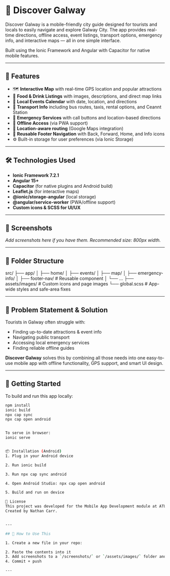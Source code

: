 # 📍 Discover Galway

Discover Galway is a mobile-friendly city guide designed for tourists and locals to easily navigate and explore Galway City. The app provides real-time directions, offline access, event listings, transport options, emergency info, and interactive maps — all in one simple interface.

Built using the Ionic Framework and Angular with Capacitor for native mobile features.

---

## 📱 Features

- 🗺️ **Interactive Map** with real-time GPS location and popular attractions
- 🍔 **Food & Drink Listings** with images, descriptions, and direct map links
- 🎉 **Local Events Calendar** with date, location, and directions
- 🚖 **Transport Info** including bus routes, taxis, rental options, and Ceannt Station
- 🚨 **Emergency Services** with call buttons and location-based directions
- 📡 **Offline Access** (via PWA support)
- 📍 **Location-aware routing** (Google Maps integration)
- 🔘 **Reusable Footer Navigation** with Back, Forward, Home, and Info icons
- ⚙️ Built-in storage for user preferences (via Ionic Storage)

---

## 🛠️ Technologies Used

- **Ionic Framework 7.2.1**
- **Angular 15+**
- **Capacitor** (for native plugins and Android build)
- **Leaflet.js** (for interactive maps)
- **@ionic/storage-angular** (local storage)
- **@angular/service-worker** (PWA/offline support)
- **Custom icons & SCSS for UI/UX**

---

## 📸 Screenshots

_Add screenshots here if you have them. Recommended size: 800px width._

---

## 📂 Folder Structure

src/ ├── app/ │ ├── home/ │ ├── events/ │ ├── map/ │ ├── emergency-info/ │ ├── footer-nav/ # Reusable component │ └── ... ├── assets/images/ # Custom icons and page images └── global.scss # App-wide styles and safe-area fixes


---

## 🧠 Problem Statement & Solution

Tourists in Galway often struggle with:

- Finding up-to-date attractions & event info
- Navigating public transport
- Accessing local emergency services
- Finding reliable offline guides

**Discover Galway** solves this by combining all those needs into one easy-to-use mobile app with offline functionality, GPS support, and smart UI design.

---

## 🚀 Getting Started

To build and run this app locally:

```bash
npm install
ionic build
npx cap sync
npx cap open android


To serve in browser:
ionic serve


📦 Installation (Android)
1. Plug in your Android device

2. Run ionic build

3. Run npx cap sync android

4. Open Android Studio: npx cap open android

5. Build and run on device

📄 License
This project was developed for the Mobile App Development module at ATU Galway, 2025.
Created by Nathan Carr.


---

## 📝 How to Use This

1. Create a new file in your repo:

2. Paste the contents into it
3. Add screenshots to a `/screenshots/` or `/assets/images/` folder and link them if you want
4. Commit + push

---


